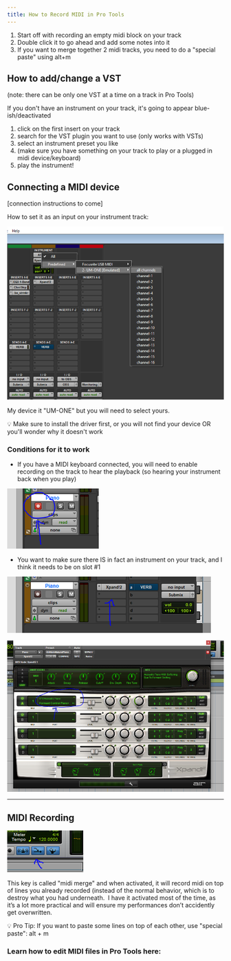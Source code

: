 ```yaml
---
title: How to Record MIDI in Pro Tools
---
```



1. Start off with recording an empty midi block on your track
2. Double click it to go ahead and add some notes into it
3. If you want to merge together 2 midi tracks, you need to do a "special paste" using alt+m

## **How to add/change a VST**

(note: there can be only one VST at a time on a track in Pro Tools)

If you don't have an instrument on your track, it's going to appear blue-ish/deactivated

1. click on the first insert on your track
2. search for the VST plugin you want to use (only works with VSTs)
3. select an instrument preset you like
4. (make sure you have something on your track to play or a plugged in midi device/keyboard)
5. play the instrument!

## **Connecting a MIDI device**

[connection instructions to come]

How to set it as an input on your instrument track:

![How to Record MIDI in Pro Tools](../../../assets/pro-tools-rec/pro-tools-rec-01.png)

My device it "UM-ONE" but you will need to select yours.

<aside>
💡 Make sure to install the driver first, or you will not find your device OR you'll wonder why it doesn't work

</aside>

### Conditions for it to work

- If you have a MIDI keyboard connected, you will need to enable recording on the track to hear the playback (so hearing your instrument back when you play)
    
![How to Record MIDI in Pro Tools](../../../assets/pro-tools-rec/pro-tools-rec-02.png)
    
- You want to make sure there IS in fact an instrument on your track, and I think it needs to be on slot #1
    
![How to Record MIDI in Pro Tools](../../../assets/pro-tools-rec/pro-tools-rec-03.png)
    
![How to Record MIDI in Pro Tools](../../../assets/pro-tools-rec/pro-tools-rec-04.jpg)
    

---

## MIDI Recording

![How to Record MIDI in Pro Tools](../../../assets/pro-tools-rec/pro-tools-rec-05.png)

This key is called "midi merge" and when activated, it will record midi on top of lines you already recorded (instead of the normal behavior, which is to destroy what you had underneath.  I have it activated most of the time, as it’s a lot more practical and will ensure my performances don’t accidently get overwritten.

<aside>
💡 Pro Tip: If you want to paste some lines on top of each other, use "special paste": alt + m

</aside>

### Learn how to edit MIDI files in Pro Tools here: